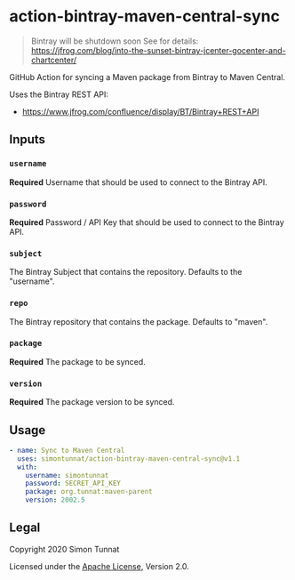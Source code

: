 # action-bintray-maven-central-sync
> Bintray will be shutdown soon
> See for details: https://jfrog.com/blog/into-the-sunset-bintray-jcenter-gocenter-and-chartcenter/

GitHub Action for syncing a Maven package from Bintray to Maven Central.

Uses the Bintray REST API:
* https://www.jfrog.com/confluence/display/BT/Bintray+REST+API

## Inputs
### `username`
**Required** Username that should be used to connect to the Bintray API.

### `password`
**Required** Password  / API Key that should be used to connect to the Bintray API.

### `subject`
The Bintray Subject that contains the repository. Defaults to the "username".

### `repo`
The Bintray repository that contains the package. Defaults to "maven".

### `package`
**Required** The package to be synced.

### `version`
**Required** The package version to be synced.

## Usage
```yaml
- name: Sync to Maven Central
  uses: simontunnat/action-bintray-maven-central-sync@v1.1
  with:
    username: simontunnat
    password: SECRET_API_KEY
    package: org.tunnat:maven-parent
    version: 2002.5
```

## Legal
Copyright 2020 Simon Tunnat

Licensed under the [Apache License](LICENSE), Version 2.0.
